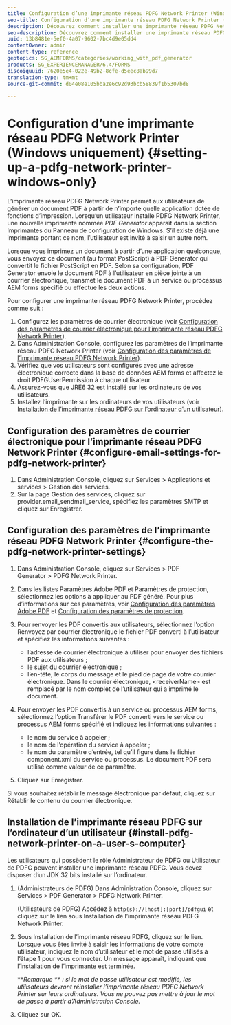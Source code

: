 ```yaml
---
title: Configuration d’une imprimante réseau PDFG Network Printer (Windows uniquement)
seo-title: Configuration d’une imprimante réseau PDFG Network Printer (Windows uniquement)
description: Découvrez comment installer une imprimante réseau PDFG Network Printer (Windows uniquement)
seo-description: Découvrez comment installer une imprimante réseau PDFG Network Printer (Windows uniquement)
uuid: 13b8481e-5ef0-4a07-9602-7bc4d9e05dd4
contentOwner: admin
content-type: reference
geptopics: SG_AEMFORMS/categories/working_with_pdf_generator
products: SG_EXPERIENCEMANAGER/6.4/FORMS
discoiquuid: 7620e5e4-022e-49b2-8cfe-d5eec8ab99d7
translation-type: tm+mt
source-git-commit: d04e08e105bba2e6c92d93bcb58839f1b5307bd8

---
```



# Configuration d’une imprimante réseau PDFG Network Printer (Windows uniquement) {#setting-up-a-pdfg-network-printer-windows-only}

L’imprimante réseau PDFG Network Printer permet aux utilisateurs de générer un document PDF à partir de n’importe quelle application dotée de fonctions d’impression. Lorsqu’un utilisateur installe PDFG Network Printer, une nouvelle imprimante nommée *PDF Generator* apparaît dans la section Imprimantes du Panneau de configuration de Windows. S’il existe déjà une imprimante portant ce nom, l’utilisateur est invité à saisir un autre nom.

Lorsque vous imprimez un document à partir d’une application quelconque, vous envoyez ce document (au format PostScript) à PDF Generator qui convertit le fichier PostScript en PDF. Selon sa configuration, PDF Generator envoie le document PDF à l’utilisateur en pièce jointe à un courrier électronique, transmet le document PDF à un service ou processus AEM forms spécifié ou effectue les deux actions.

Pour configurer une imprimante réseau PDFG Network Printer, procédez comme suit :

1. Configurez les paramètres de courrier électronique (voir [Configuration des paramètres de courrier électronique pour l’imprimante réseau PDFG Network Printer](setting-pdfg-network-printer-windows.md#configure-email-settings-for-pdfg-network-printer)).
1. Dans Administration Console, configurez les paramètres de l’imprimante réseau PDFG Network Printer (voir [Configuration des paramètres de l’imprimante réseau PDFG Network Printer](setting-pdfg-network-printer-windows.md#configure-the-pdfg-network-printer-settings)).
1. Vérifiez que vos utilisateurs sont configurés avec une adresse électronique correcte dans la base de données AEM forms et affectez le droit PDFGUserPermission à chaque utilisateur <!-- Fix broken link See Setting up and organizing users -->
1. Assurez-vous que JRE6 32 est installé sur les ordinateurs de vos utilisateurs.
1. Installez l’imprimante sur les ordinateurs de vos utilisateurs (voir [Installation de l’imprimante réseau PDFG sur l’ordinateur d’un utilisateur](setting-pdfg-network-printer-windows.md#install-pdfg-network-printer-on-a-user-s-computer)).

## Configuration des paramètres de courrier électronique pour l’imprimante réseau PDFG Network Printer {#configure-email-settings-for-pdfg-network-printer}

1. Dans Administration Console, cliquez sur Services > Applications et services > Gestion des services.
1. Sur la page Gestion des services, cliquez sur provider.email_sendmail_service, spécifiez les paramètres SMTP et cliquez sur Enregistrer.

## Configuration des paramètres de l’imprimante réseau PDFG Network Printer {#configure-the-pdfg-network-printer-settings}

1. Dans Administration Console, cliquez sur Services > PDF Generator > PDFG Network Printer.
1. Dans les listes Paramètres Adobe PDF et Paramètres de protection, sélectionnez les options à appliquer au PDF généré. Pour plus d’informations sur ces paramètres, voir [Configuration des paramètres Adobe PDF](/help/forms/using/admin-help/configuring-pdf-settings.md#configuring-adobe-pdf-settings) et [Configuration des paramètres de protection](/help/forms/using/admin-help/configuring-security-settings.md#configuring-security-settings).
1. Pour renvoyer les PDF convertis aux utilisateurs, sélectionnez l’option Renvoyez par courrier électronique le fichier PDF converti à l’utilisateur et spécifiez les informations suivantes :

   * l’adresse de courrier électronique à utiliser pour envoyer des fichiers PDF aux utilisateurs ;
   * le sujet du courrier électronique ;
   * l’en-tête, le corps du message et le pied de page de votre courrier électronique. Dans le courrier électronique, &lt;receiverName> est remplacé par le nom complet de l’utilisateur qui a imprimé le document.

1. Pour envoyer les PDF convertis à un service ou processus AEM forms, sélectionnez l’option Transférer le PDF converti vers le service ou processus AEM forms spécifié et indiquez les informations suivantes :

   * le nom du service à appeler ;
   * le nom de l’opération du service à appeler ;
   * le nom du paramètre d’entrée, tel qu’il figure dans le fichier component.xml du service ou processus. Le document PDF sera utilisé comme valeur de ce paramètre.

1. Cliquez sur Enregistrer.

Si vous souhaitez rétablir le message électronique par défaut, cliquez sur Rétablir le contenu du courrier électronique.

## Installation de l’imprimante réseau PDFG sur l’ordinateur d’un utilisateur {#install-pdfg-network-printer-on-a-user-s-computer}

Les utilisateurs qui possèdent le rôle Administrateur de PDFG ou Utilisateur de PDFG peuvent installer une imprimante réseau PDFG. Vous devez disposer d’un JDK 32 bits installé sur l’ordinateur.

1. (Administrateurs de PDFG) Dans Administration Console, cliquez sur Services > PDF Generator > PDFG Network Printer.

   (Utilisateurs de PDFG) Accédez à `http(s)://[host]:[port]/pdfgui` et cliquez sur le lien sous Installation de l’imprimante réseau PDFG Network Printer.

1. Sous Installation de l’imprimante réseau PDFG, cliquez sur le lien. Lorsque vous êtes invité à saisir les informations de votre compte utilisateur, indiquez le nom d’utilisateur et le mot de passe utilisés à l’étape 1 pour vous connecter. Un message apparaît, indiquant que l’installation de l’imprimante est terminée.

   ***Remarque ** : si le mot de passe utilisateur est modifié, les utilisateurs devront réinstaller l’imprimante réseau PDFG Network Printer sur leurs ordinateurs. Vous ne pouvez pas mettre à jour le mot de passe à partir d’Administration Console.*

1. Cliquez sur OK.

